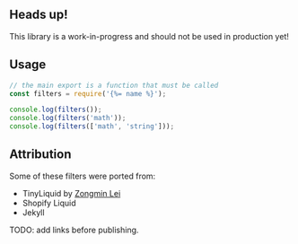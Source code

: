 ## Heads up!

This library is a work-in-progress and should not be used in production yet!

## Usage

```js
// the main export is a function that must be called
const filters = require('{%= name %}');

console.log(filters());
console.log(filters('math'));
console.log(filters(['math', 'string']));
```

## Attribution

Some of these filters were ported from:

- TinyLiquid by [Zongmin Lei](leizongmin@gmail.com)
- Shopify Liquid
- Jekyll

TODO: add links before publishing.
